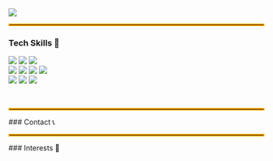 <img src="https://capsule-render.vercel.app/api?type=venom&color=gradient&height=200&section=header&text=Welcome%20to%20Changki's%20Github&fontSize=40" />
<hr style="border: 2px solid #ffa500;" />

### Tech Skills 🚀
<img src="https://img.shields.io/badge/python-%233776AB.svg?&style=for-the-badge&logo=python&logoColor=white" /> <img src="https://img.shields.io/badge/kotlin-%230095D5.svg?&style=for-the-badge&logo=kotlin&logoColor=white" />
<img src="https://img.shields.io/badge/java-%23007396.svg?&style=for-the-badge&logo=java&logoColor=white" />
<br>
<img src="https://img.shields.io/badge/tensorflow-%23FF6F00.svg?&style=for-the-badge&logo=tensorflow&logoColor=white" />
<img src="https://img.shields.io/badge/scikit--learn-%23F7931E.svg?&style=for-the-badge&logo=scikit-learn&logoColor=black" />
<img src="https://img.shields.io/badge/ubuntu-%23E95420.svg?&style=for-the-badge&logo=ubuntu&logoColor=white" />
<img src="https://img.shields.io/badge/git-%23F05032.svg?&style=for-the-badge&logo=git&logoColor=white" />
<br>
<img src="https://img.shields.io/badge/android-%233DDC84.svg?&style=for-the-badge&logo=android&logoColor=black" />
<img src="https://img.shields.io/badge/pandas-%23150458.svg?&style=for-the-badge&logo=pandas&logoColor=white" />
<img src="https://img.shields.io/badge/numpy-%23013243.svg?&style=for-the-badge&logo=numpy&logoColor=white" />

<br>

<hr style="border: 2px solid #ffa500;" />
### Contact 📞


<hr style="border: 2px solid #ffa500;" />
### Interests 💫


